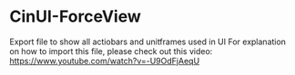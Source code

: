# CinUI-ForceView
Export file to show all actiobars and unitframes used in UI
For explanation on how to import this file, please check out this video: https://www.youtube.com/watch?v=-U9OdFjAeqU
